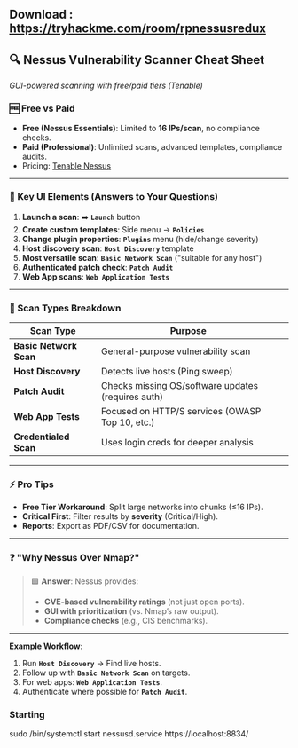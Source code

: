 
Download : 
https://tryhackme.com/room/rpnessusredux
---

## **🔍 Nessus Vulnerability Scanner Cheat Sheet**  
*GUI-powered scanning with free/paid tiers (Tenable)*  

### **🆓 Free vs Paid**  
- **Free (Nessus Essentials)**: Limited to **16 IPs/scan**, no compliance checks.  
- **Paid (Professional)**: Unlimited scans, advanced templates, compliance audits.  
- Pricing: [Tenable Nessus](https://www.tenable.com/products/nessus)  

---

### **🎯 Key UI Elements (Answers to Your Questions)**  
1. **Launch a scan**: ➡️ **`Launch`** button  
2. **Create custom templates**: Side menu → **`Policies`**  
3. **Change plugin properties**: **`Plugins`** menu (hide/change severity)  
4. **Host discovery scan**: **`Host Discovery`** template  
5. **Most versatile scan**: **`Basic Network Scan`** ("suitable for any host")  
6. **Authenticated patch check**: **`Patch Audit`**  
7. **Web App scans**: **`Web Application Tests`**  

---

### **📌 Scan Types Breakdown**  
| Scan Type              | Purpose                                            |     |
| ---------------------- | -------------------------------------------------- | --- |
| **Basic Network Scan** | General-purpose vulnerability scan                 |     |
| **Host Discovery**     | Detects live hosts (Ping sweep)                    |     |
| **Patch Audit**        | Checks missing OS/software updates (requires auth) |     |
| **Web App Tests**      | Focused on HTTP/S services (OWASP Top 10, etc.)    |     |
| **Credentialed Scan**  | Uses login creds for deeper analysis               |     |

---

### **⚡ Pro Tips**  
- **Free Tier Workaround**: Split large networks into chunks (≤16 IPs).  
- **Critical First**: Filter results by **severity** (Critical/High).  
- **Reports**: Export as PDF/CSV for documentation.  

---

### **❓ "Why Nessus Over Nmap?"**  
> 🟩 **Answer**: Nessus provides:  
> - **CVE-based vulnerability ratings** (not just open ports).  
> - **GUI with prioritization** (vs. Nmap’s raw output).  
> - **Compliance checks** (e.g., CIS benchmarks).  

---

**Example Workflow**:  
1. Run **`Host Discovery`** → Find live hosts.  
2. Follow up with **`Basic Network Scan`** on targets.  
3. For web apps: **`Web Application Tests`**.  
4. Authenticate where possible for **`Patch Audit`**.  


### Starting 
sudo /bin/systemctl start nessusd.service
https://localhost:8834/ 


